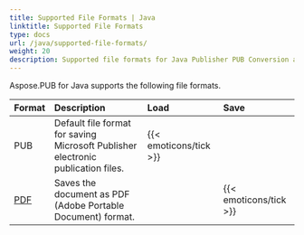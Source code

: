 ```yaml
---
title: Supported File Formats | Java
linktitle: Supported File Formats
type: docs
url: /java/supported-file-formats/
weight: 20
description: Supported file formats for Java Publisher PUB Conversion and Manipulation API include PUB and PDF.
---
```


Aspose.PUB for Java supports the following file formats.

|**Format**|**Description**|**Load**|**Save**|
| :- | :- | :- | :- |
|PUB|Default file format for saving Microsoft Publisher electronic publication files.|{{< emoticons/tick >}}| |
|[PDF](https://wiki.fileformat.com/pdf/)|Saves the document as PDF (Adobe Portable Document) format.| |{{< emoticons/tick >}}|
